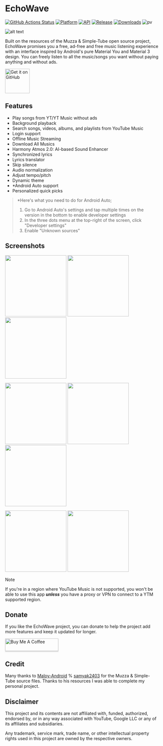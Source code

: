 # EchoWave
[![GitHub Actions Status](https://img.shields.io/github/actions/workflow/status/WSTxda/Google-Shortcuts-Launcher/.github%2Fworkflows%2Fandroid.yml?style=for-the-badge&logo=github-actions&labelColor=21262D&color=3FB950)](https://github.com/WSTxda/Google-Shortcuts-Launcher/actions) [![Platform](https://img.shields.io/badge/android-platform?style=for-the-badge&label=platform&labelColor=21262d&color=6e7681)](https://www.android.com) [![API](https://img.shields.io/badge/24%2B-level?style=for-the-badge&logo=android&logoColor=3cd382&label=API&labelColor=21262d&color=ff663b)](https://developer.android.com/studio/releases/platforms) [![Release](https://img.shields.io/github/v/release/RRechz/EchoWave?display_name=tag&style=for-the-badge&logo=github&labelColor=21262d&color=1f6feb)](https://github.com/RRechz/EchoWave/releases) [![Downloads](https://img.shields.io/github/downloads/RRechz/EchoWave/total)](https://github.com/RRechz/EchoWave/releases) ![pv](https://pageview.vercel.app/?github_user=EchoWave)

![alt text](https://github.com/RRechz/EchoWave/blob/master/images/banner.png)

Built on the resources of the Muzza & Simple-Tube open source project, EchoWave promises you a free, ad-free and free music listening experience with an interface inspired by Android's pure Material You and Material 3 design. You can freely listen to all the music/songs you want without paying anything and without ads.

[<img src="https://github.com/machiav3lli/oandbackupx/blob/034b226cea5c1b30eb4f6a6f313e4dadcbb0ece4/badge_github.png" alt="Get it on GitHub" height="80">](https://github.com/RRechz/EchoWave/releases/latest)

## Features

- Play songs from YT/YT Music without ads
- Background playback
- Search songs, videos, albums, and playlists from YouTube Music
- Login support
- Offline Music Streaming
- Download All Musics
- Harmony Atmos 2.0: AI-based Sound Enhancer
- Synchronized lyrics
- Lyrics translator
- Skip silence
- Audio normalization
- Adjust tempo/pitch
- Dynamic theme
- *Android Auto support
- Personalized quick picks

> *Here's what you need to do for Android Auto;
> 1. Go to Android Auto's settings and tap multiple times on the version in the bottom to enable developer settings
> 2. In the three dots menu at the top-right of the screen, click "Developer settings"
> 3. Enable "Unknown sources"

## Screenshots

<p float="left">
  <img src="https://github.com/RRechz/EchoWave/blob/master/images/Screenshot_2025-01-31-14-18-20-517_lockscreen.jpg" width="200" />
  <img src="https://github.com/RRechz/EchoWave/blob/master/images/Screenshot_2025_01_31_14_18_35_222_com_babelsoftware_echowave.jpg" width="200" />
  <img src="https://github.com/RRechz/EchoWave/blob/master/images/Screenshot_2025_01_31_14_18_40_208_com_babelsoftware_echowave.jpg" width="200" />
</p>
<p float="left">
  <img src="https://github.com/RRechz/EchoWave/blob/master/images/Screenshot_2025_01_31_14_18_43_967_com_babelsoftware_echowave.jpg" width="200" />
  <img src="https://github.com/RRechz/EchoWave/blob/master/images/Screenshot_2025_01_31_14_18_48_324_com_babelsoftware_echowave.jpg" width="200" />
  <img src="https://github.com/RRechz/EchoWave/blob/master/images/Screenshot_2025_01_31_14_19_08_621_com_babelsoftware_echowave.jpg" width="200" />
</p>
<p float="left">
  <img src="https://github.com/RRechz/EchoWave/blob/master/images/Screenshot_2025_01_31_14_19_14_945_com_babelsoftware_echowave.jpg" width="200" />
  <img src="https://github.com/RRechz/EchoWave/blob/master/images/Screenshot_2025_01_31_14_18_57_595_com_babelsoftware_echowave.jpg" width="200" />
</p>

> [!NOTE]
>
>If you're in a region where YouTube Music is not supported, you won't be able to use this app
***unless*** you have a proxy or VPN to connect to a YTM supported region.

## Donate

If you like the EchoWave project, you can donate to help the project add more features and keep it updated for longer.

<a href="https://www.buymeacoffee.com/section" target="_blank"><img src="https://www.buymeacoffee.com/assets/img/custom_images/orange_img.png" alt="Buy Me A Coffee" style="height: 41px !important;width: 174px !important;box-shadow: 0px 3px 2px 0px rgba(190, 190, 190, 0.5) !important;-webkit-box-shadow: 0px 3px 2px 0px rgba(190, 190, 190, 0.5) !important;" ></a>

## Credit

Many thanks to [Maloy-Android](https://github.com/Maloy-Android/) % [samyak2403](https://github.com/samyak2403) for the Muzza & Simple-Tube source files. Thanks to his resources I was able to complete my personal project.

## Disclaimer

This project and its contents are not affiliated with, funded, authorized, endorsed by, or in any
way associated with YouTube, Google LLC or any of its affiliates and subsidiaries.

Any trademark, service mark, trade name, or other intellectual property rights used in this project
are owned by the respective owners.
